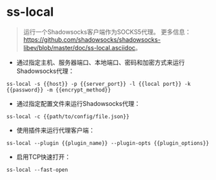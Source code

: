 # ss-local

> 运行一个Shadowsocks客户端作为SOCKS5代理。
> 更多信息：<https://github.com/shadowsocks/shadowsocks-libev/blob/master/doc/ss-local.asciidoc>。

- 通过指定主机、服务器端口、本地端口、密码和加密方式来运行Shadowsocks代理：

`ss-local -s {{host}} -p {{server_port}} -l {{local port}} -k {{password}} -m {{encrypt_method}}`

- 通过指定配置文件来运行Shadowsocks代理：

`ss-local -c {{path/to/config/file.json}}`

- 使用插件来运行代理客户端：

`ss-local --plugin {{plugin_name}} --plugin-opts {{plugin_options}}`

- 启用TCP快速打开：

`ss-local --fast-open`